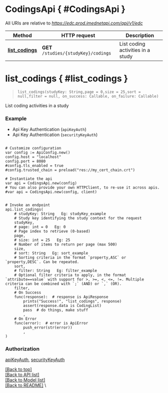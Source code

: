 <a name="__pageTop"></a>
# CodingsApi   { #CodingsApi }


All URIs are relative to *https://edc.prod.imednetapi.com/api/v1/edc*

Method | HTTP request | Description
------------- | ------------- | -------------
[**list_codings**](#list_codings) | **GET** `/studies/{studyKey}/codings` | List coding activities in a study

# **list_codings**   { #list_codings }
<a name="list_codings"></a>

> `list_codings(studyKey: String,page = 0,size = 25,sort = null,filter = null, on_success: Callable, on_failure: Callable)`

List coding activities in a study



### Example

* Api Key Authentication (`apiKeyAuth`)
* Api Key Authentication (`securityKeyAuth`)

```gdscript

# Customize configuration
var config := ApiConfig.new()
config.host = "localhost"
config.port = 8080
#config.tls_enabled = true
#config.trusted_chain = preload("res://my_cert_chain.crt")

# Instantiate the api
var api = CodingsApi.new(config)
# You can also provide your own HTTPClient, to re-use it across apis.
#var api = CodingsApi.new(config, client)


# Invoke an endpoint
api.list_codings(
	# studyKey: String   Eg: studyKey_example
	# Study key identifying the study context for the request
	studyKey,
	# page: int = 0   Eg: 0
	# Page index to retrieve (0-based)
	page,
	# size: int = 25   Eg: 25
	# Number of items to return per page (max 500)
	size,
	# sort: String   Eg: sort_example
	# Sorting criteria in the format `property,ASC` or `property,DESC`. Can be repeated.
	sort,
	# filter: String   Eg: filter_example
	# Optional filter criteria to apply, in the format `attribute==value` with support for >, >=, <, <=, !=. Multiple criteria can be combined with `;` (AND) or `,` (OR).
	filter,
	# On Success
	func(response):  # response is ApiResponse
		prints("Success!", "list_codings", response)
		assert(response.data is CodingList)
		pass  # do things, make stuff
		,
	# On Error
	func(error):  # error is ApiError
		push_error(str(error))
		,
)

```


### Authorization

[apiKeyAuth](../README.md#apiKeyAuth), 
[securityKeyAuth](../README.md#securityKeyAuth)

[[Back to top]](#__pageTop) \
[[Back to API list]](../README.md#documentation-for-api-endpoints) \
[[Back to Model list]](../README.md#documentation-for-models) \
[[Back to README]](../README.md) \

